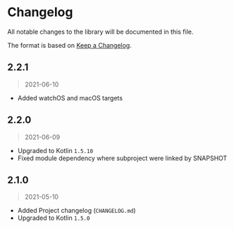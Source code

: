 # Changelog

All notable changes to the library will be documented in this file.

The format is based on [Keep a Changelog](https://keepachangelog.com/en/1.0.0/).

## 2.2.1
> 2021-06-10

- Added watchOS and macOS targets

## 2.2.0
> 2021-06-09

- Upgraded to Kotlin `1.5.10`
- Fixed module dependency where subproject were linked by SNAPSHOT

## 2.1.0
> 2021-05-10

- Added Project changelog (`CHANGELOG.md`)
- Upgraded to Kotlin `1.5.0`

